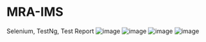 # MRA-IMS
Selenium, TestNg, Test Report
![image](https://github.com/AsaduzzamanRimo/MRA-IMS/assets/73344916/f51cb352-33c7-4e7b-90b3-ced2c4719243)
![image](https://github.com/AsaduzzamanRimo/MRA-IMS/assets/73344916/48ec2cde-e35a-46c8-b668-7fbb1896383a)
![image](https://github.com/AsaduzzamanRimo/MRA-IMS/assets/73344916/20a25a17-6810-4d08-9fce-602fb46bb6b3)
![image](https://github.com/AsaduzzamanRimo/MRA-IMS/assets/73344916/77671d9d-6ae4-4c54-a5c9-5af3d0198861)

